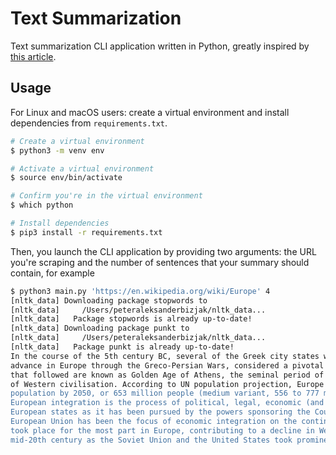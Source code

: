 # Text Summarization

Text summarization CLI application written in Python, greatly inspired by 
[this article](https://stackabuse.com/text-summarization-with-nltk-in-python).

## Usage

For Linux and macOS users: create a virtual environment and install dependencies from `requirements.txt`.

```bash
# Create a virtual environment
$ python3 -m venv env

# Activate a virtual environment
$ source env/bin/activate

# Confirm you're in the virtual environment
$ which python

# Install dependencies
$ pip3 install -r requirements.txt
```

Then, you launch the CLI application by providing two arguments: the URL you're scraping and the number of sentences
that your summary should contain, for example

```bash
$ python3 main.py 'https://en.wikipedia.org/wiki/Europe' 4
[nltk_data] Downloading package stopwords to
[nltk_data]     /Users/peteraleksanderbizjak/nltk_data...
[nltk_data]   Package stopwords is already up-to-date!
[nltk_data] Downloading package punkt to
[nltk_data]     /Users/peteraleksanderbizjak/nltk_data...
[nltk_data]   Package punkt is already up-to-date!
In the course of the 5th century BC, several of the Greek city states would ultimately check the Achaemenid Persian
advance in Europe through the Greco-Persian Wars, considered a pivotal moment in world history, as the 50 years of peace
that followed are known as Golden Age of Athens, the seminal period of ancient Greece that laid many of the foundations
of Western civilisation. According to UN population projection, Europe's population may fall to about 7% of world
population by 2050, or 653 million people (medium variant, 556 to 777 million in low and high variants, respectively).
European integration is the process of political, legal, economic (and in some cases social and cultural) integration of
European states as it has been pursued by the powers sponsoring the Council of Europe since the end of World War II The
European Union has been the focus of economic integration on the continent since its foundation in 1993. Both world wars
took place for the most part in Europe, contributing to a decline in Western European dominance in world affairs by the
mid-20th century as the Soviet Union and the United States took prominence.
```